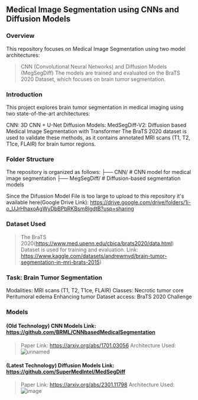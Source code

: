 ## Medical Image Segmentation using CNNs and Diffusion Models
### Overview
This repository focuses on Medical Image Segmentation using two model architectures:

> CNN (Convolutional Neural Networks) and 
> Diffusion Models (MegSegDiff)
The models are trained and evaluated on the BraTS 2020 Dataset, which focuses on brain tumor segmentation.

### Introduction
This project explores brain tumor segmentation in medical imaging using two state-of-the-art architectures:

CNN: 3D CNN + U-Net
Diffusion Models: MedSegDiff-V2: Diffusion based Medical Image Segmentation with Transformer
The BraTS 2020 dataset is used to validate these methods, as it contains annotated MRI scans (T1, T2, T1ce, FLAIR) for brain tumor regions.

### Folder Structure
The repository is organized as follows:
├── CNN/                # CNN model for medical image segmentation
├── MegSegDiff/         # Diffusion-based segmentation models

Since the Difussion Model File is too large to upload to this repository it's available here(Google Drive Link): https://drive.google.com/drive/folders/1i-o_UJrHhaxoAgWyDbBPbRKBsm8IgdtB?usp=sharing

### Dataset Used
> The BraTS 2020(https://www.med.upenn.edu/cbica/brats2020/data.html) Dataset is used for training and evaluation.
Link: https://www.kaggle.com/datasets/andrewmvd/brain-tumor-segmentation-in-mri-brats-2015)

### Task: Brain Tumor Segmentation
Modalities: MRI scans (T1, T2, T1ce, FLAIR)
Classes:
Necrotic tumor core
Peritumoral edema
Enhancing tumor
Dataset access: BraTS 2020 Challenge

### Models
#### (Old Technology) CNN Models Link: https://github.com/BRML/CNNbasedMedicalSegmentation 
> Paper Link: https://arxiv.org/abs/1701.03056
Architecture Used:
> ![unnamed](https://github.com/user-attachments/assets/a597fe28-5695-44ec-9bfd-f092935071f3)


#### (Latest Technology) Diffusion Models Link: https://github.com/SuperMedIntel/MedSegDiff
> Paper Link: https://arxiv.org/abs/2301.11798
Architecture Used:
![image](https://github.com/user-attachments/assets/232d76a3-27bc-4deb-aa79-14a024220dd0)


